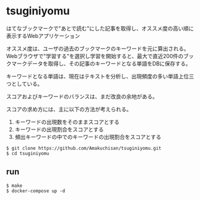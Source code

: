 # tsuginiyomu

はてなブックマークで"あとで読む"にした記事を取得し、オススメ度の高い順に表示するWebアプリケーション

オススメ度は、ユーザの過去のブックマークのキーワードを元に算出される。
Webブラウザで"学習する"を選択し学習を開始すると、最大で直近200件のブックマークデータを取得し、その記事のキーワードとなる単語をDBに保存する。

キーワードとなる単語は、現在はテキストを分析し、出現頻度の多い単語上位三つとしている。

スコアおよびキーワードのバランスは、まだ改良の余地がある。

スコアの求め方には、主に以下の方法が考えられる。

1. キーワードの出現数をそのままスコアとする
2. キーワードの出現割合をスコアとする
3. 頻出キーワードの中でのキーワードの出現割合をスコアとする

```
$ git clone https://github.com/Amakuchisan/tsuginiyomu.git
$ cd tsuginiyomu
```

## run

```
$ make
$ docker-compose up -d
```
